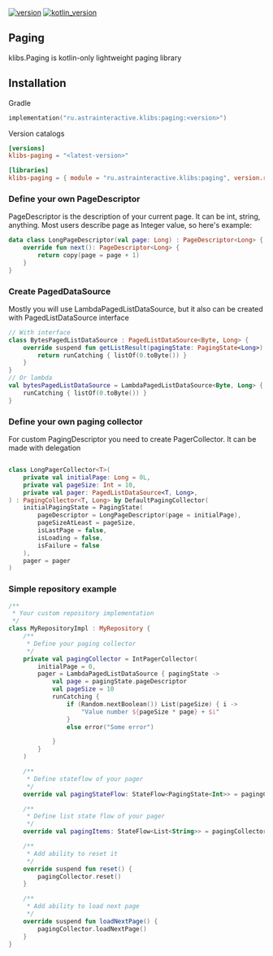 [![version](https://img.shields.io/maven-central/v/ru.astrainteractive.klibs/paging?style=flat-square)](https://github.com/makeevrserg/klibs.paging)
[![kotlin_version](https://img.shields.io/badge/kotlin-1.9.0-blueviolet?style=flat-square)](https://github.com/makeevrserg/klibs.paging)

## Paging

klibs.Paging is kotlin-only lightweight paging library

## Installation

Gradle

```kotlin
implementation("ru.astrainteractive.klibs:paging:<version>")
```

Version catalogs

```toml
[versions]
klibs-paging = "<latest-version>"

[libraries]
klibs-paging = { module = "ru.astrainteractive.klibs:paging", version.ref = "klibs-paging" }
```

### Define your own PageDescriptor

PageDescriptor is the description of your current page. It can be int, string, anything.
Most users describe page as Integer value, so here's example:

```kotlin
data class LongPageDescriptor(val page: Long) : PageDescriptor<Long> {
    override fun next(): PageDescriptor<Long> {
        return copy(page = page + 1)
    }
}
```

### Create PagedDataSource

Mostly you will use LambdaPagedListDataSource, but it also can be created with PagedListDataSource interface

```kotlin
// With interface
class BytesPagedListDataSource : PagedListDataSource<Byte, Long> {
    override suspend fun getListResult(pagingState: PagingState<Long>): Result<List<Byte>> {
        return runCatching { listOf(0.toByte()) }
    }
}
// Or lambda
val bytesPagedListDataSource = LambdaPagedListDataSource<Byte, Long> {
    runCatching { listOf(0.toByte()) }
}
```

### Define your own paging collector

For custom PagingDescriptor you need to create PagerCollector. It can be made with delegation

```kotlin

class LongPagerCollector<T>(
    private val initialPage: Long = 0L,
    private val pageSize: Int = 10,
    private val pager: PagedListDataSource<T, Long>,
) : PagingCollector<T, Long> by DefaultPagingCollector(
    initialPagingState = PagingState(
        pageDescriptor = LongPageDescriptor(page = initialPage),
        pageSizeAtLeast = pageSize,
        isLastPage = false,
        isLoading = false,
        isFailure = false
    ),
    pager = pager
)

```

### Simple repository example

```kotlin
/**
 * Your custom repository implementation
 */
class MyRepositoryImpl : MyRepository {
    /**
     * Define your paging collector
     */
    private val pagingCollector = IntPagerCollector(
        initialPage = 0,
        pager = LambdaPagedListDataSource { pagingState ->
            val page = pagingState.pageDescriptor
            val pageSize = 10
            runCatching {
                if (Random.nextBoolean()) List(pageSize) { i ->
                    "Value number ${pageSize * page} + $i"
                }
                else error("Some error")

            }
        }
    )

    /**
     * Define stateflow of your pager
     */
    override val pagingStateFlow: StateFlow<PagingState<Int>> = pagingCollector.pagingStateFlow

    /**
     * Define list state flow of your pager
     */
    override val pagingItems: StateFlow<List<String>> = pagingCollector.listStateFlow

    /**
     * Add ability to reset it
     */
    override suspend fun reset() {
        pagingCollector.reset()
    }

    /**
     * Add ability to load next page
     */
    override suspend fun loadNextPage() {
        pagingCollector.loadNextPage()
    }
}
```


